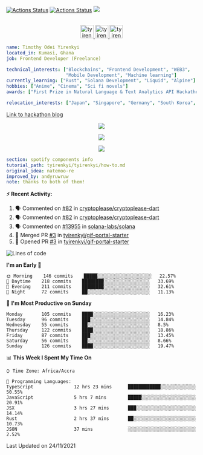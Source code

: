 [![Actions Status](https://github.com/tyirenkyi/tyirenkyi/workflows/wakatime-stats/badge.svg)](https://github.com/tyirenkyi/tyirenkyi/actions)
[![Actions Status](https://github.com/tyirenkyi/tyirenkyi/workflows/update-gh-activity/badge.svg)](https://github.com/tyirenkyi/tyirenkyi/actions)
![](https://visitor-badge.glitch.me/badge?page_id=tyirenkyi.tyirenkyi)

<p align="center">
<br/>
<a href="https://twitter.com/darthapplejewce">
  <img alt="tyirenkyi | Twitter" width="35px" src="https://image.flaticon.com/icons/svg/2111/2111703.svg" />
</a>
<a href="https://www.linkedin.com/in/timothy-yirenkyi-b45b9b137/">
  <img alt="tyirenkyi's LinkdeIN" width="35px" src="https://image.flaticon.com/icons/svg/2111/2111465.svg" />
</a
<a href="https://open.spotify.com/user/6jyx0hj1911n2xd4rm3vwm8j9?si=f0e62187bc474bdf">
  <img alt="tyirenkyi's Spotify" width="35px" src="https://image.flaticon.com/icons/svg/2111/2111627.svg" />
</a>
</p>

```yaml
name: Timothy Odei Yirenkyi
located_in: Kumasi, Ghana
job: Frontend Developer (Freelance)

technical_interests: ["Blockchains", "Frontend Development", "WEB3", 
                      "Mobile Development", "Machine learning"]
currently_learning: ["Rust", "Solana Development", "Liquid", "Alpine"]
hobbies: ["Anime", "Cinema", "Sci fi novels"]
awards: ["First Prize in Natural Language & Text Analytics API Hackathon"]

relocation_interests: ["Japan", "Singapore", "Germany", "South Korea", "UK"]
```

<a href="https://www.expert.ai/blog/the-story-behind-hackathon-winning-peer-reviewers-app">Link to hackathon blog</a>

<p align="center">
  <img alig src="https://github-profile-trophy.vercel.app/?username=tyirenkyi&column=6&rank=SSS,SS,S,AAA,AA,A,B,C" />
</p>


<p align="center">
  <a href="https://tyirenkyi.vercel.app/api/now-playing?open">
    <!-- Music bars move to the beat and are colored based on the track's happiness, danceability and energy! -->
    <img src="https://tyirenkyi.vercel.app/api/now-playing">
  </a>
</p>

<p align="center">
  <img src="https://tyirenkyi.vercel.app/api/top-played">
</p>
 
```yaml
section: spotify components info
tutorial_path: tyirenkyi/tyirenkyi/how-to.md
original_idea: natemoo-re
improved_by: andyruwruw
note: thanks to both of them!
```


**:zap: Recent Activity:**

<!--START_SECTION:activity-->
1. 🗣 Commented on [#82](https://github.com/cryptoplease/cryptoplease-dart/issues/82) in [cryptoplease/cryptoplease-dart](https://github.com/cryptoplease/cryptoplease-dart)
2. 🗣 Commented on [#82](https://github.com/cryptoplease/cryptoplease-dart/issues/82) in [cryptoplease/cryptoplease-dart](https://github.com/cryptoplease/cryptoplease-dart)
3. 🗣 Commented on [#13955](https://github.com/solana-labs/solana/issues/13955) in [solana-labs/solana](https://github.com/solana-labs/solana)
4. 🎉 Merged PR [#3](https://github.com/tyirenkyi/gif-portal-starter/pull/3) in [tyirenkyi/gif-portal-starter](https://github.com/tyirenkyi/gif-portal-starter)
5. 💪 Opened PR [#3](https://github.com/tyirenkyi/gif-portal-starter/pull/3) in [tyirenkyi/gif-portal-starter](https://github.com/tyirenkyi/gif-portal-starter)
<!--END_SECTION:activity-->

<!--START_SECTION:waka-->
![Lines of code](https://img.shields.io/badge/From%20Hello%20World%20I%27ve%20Written-7.4%20million%20lines%20of%20code-blue)

**I'm an Early 🐤** 

```text
🌞 Morning    146 commits    █████░░░░░░░░░░░░░░░░░░░░   22.57% 
🌆 Daytime    218 commits    ████████░░░░░░░░░░░░░░░░░   33.69% 
🌃 Evening    211 commits    ████████░░░░░░░░░░░░░░░░░   32.61% 
🌙 Night      72 commits     ██░░░░░░░░░░░░░░░░░░░░░░░   11.13%

```
📅 **I'm Most Productive on Sunday** 

```text
Monday       105 commits    ████░░░░░░░░░░░░░░░░░░░░░   16.23% 
Tuesday      96 commits     ███░░░░░░░░░░░░░░░░░░░░░░   14.84% 
Wednesday    55 commits     ██░░░░░░░░░░░░░░░░░░░░░░░   8.5% 
Thursday     122 commits    ████░░░░░░░░░░░░░░░░░░░░░   18.86% 
Friday       87 commits     ███░░░░░░░░░░░░░░░░░░░░░░   13.45% 
Saturday     56 commits     ██░░░░░░░░░░░░░░░░░░░░░░░   8.66% 
Sunday       126 commits    ████░░░░░░░░░░░░░░░░░░░░░   19.47%

```


📊 **This Week I Spent My Time On** 

```text
⌚︎ Time Zone: Africa/Accra

💬 Programming Languages: 
TypeScript               12 hrs 23 mins      ████████████░░░░░░░░░░░░░   50.55% 
JavaScript               5 hrs 7 mins        █████░░░░░░░░░░░░░░░░░░░░   20.91% 
JSX                      3 hrs 27 mins       ███░░░░░░░░░░░░░░░░░░░░░░   14.14% 
Rust                     2 hrs 37 mins       ██░░░░░░░░░░░░░░░░░░░░░░░   10.73% 
JSON                     37 mins             ░░░░░░░░░░░░░░░░░░░░░░░░░   2.52%

```


 Last Updated on 24/11/2021
<!--END_SECTION:waka-->

